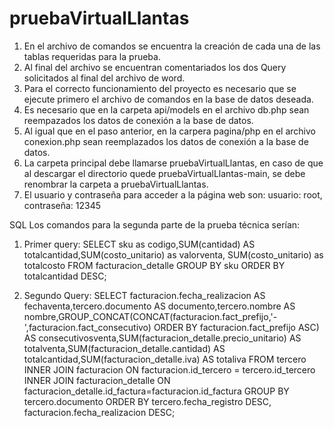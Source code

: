 # pruebaVirtualLlantas
1. En el archivo de comandos se encuentra la creación de cada una de las tablas requeridas para la prueba.
2. Al final del archivo se encuentran comentariados los dos Query solicitados al final del archivo de word.
3. Para el correcto funcionamiento del proyecto es necesario que se ejecute primero el archivo de comandos en la base de datos deseada.
4. Es necesario que en la carpeta api/models en el archivo db.php sean reempazados los datos de conexión a la base de datos.
5. Al igual que en el paso anterior, en la carpera pagina/php en el archivo conexion.php sean reemplazados los datos de conexión a la base de datos.
6. La carpeta principal debe llamarse pruebaVirtualLlantas, en caso de que al descargar el directorio quede pruebaVirtualLlantas-main, se debe renombrar la carpeta a pruebaVirtualLlantas.
7. El usuario y contraseña para acceder a la página web son: usuario: root, contraseña: 12345

SQL
Los comandos para la segunda parte de la prueba técnica serían:
1. Primer query: SELECT sku as codigo,SUM(cantidad) AS totalcantidad,SUM(costo_unitario) as valorventa, SUM(costo_unitario) as totalcosto FROM facturacion_detalle GROUP BY sku ORDER BY totalcantidad DESC;

2. Segundo Query: SELECT facturacion.fecha_realizacion AS fechaventa,tercero.documento AS documento,tercero.nombre AS nombre,GROUP_CONCAT(CONCAT(facturacion.fact_prefijo,'-',facturacion.fact_consecutivo) ORDER BY facturacion.fact_prefijo ASC) AS consecutivosventa,SUM(facturacion_detalle.precio_unitario) AS totalventa,SUM(facturacion_detalle.cantidad) AS totalcantidad,SUM(facturacion_detalle.iva) AS totaliva FROM tercero INNER JOIN facturacion ON facturacion.id_tercero = tercero.id_tercero INNER JOIN facturacion_detalle ON facturacion_detalle.id_factura=facturacion.id_factura GROUP BY tercero.documento ORDER BY tercero.fecha_registro DESC, facturacion.fecha_realizacion DESC;
